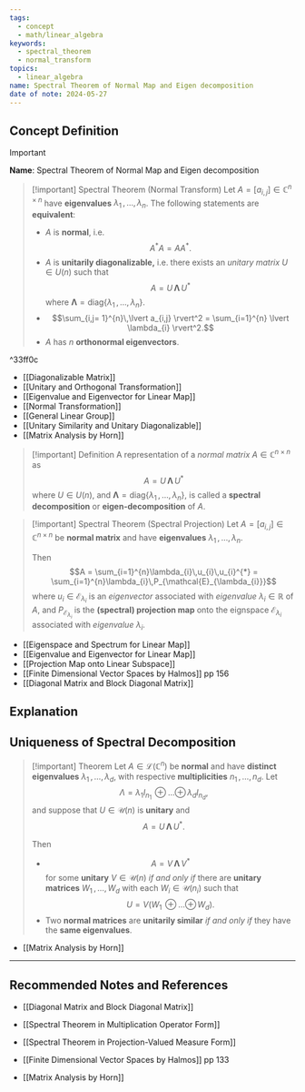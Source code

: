 ```yaml
---
tags:
  - concept
  - math/linear_algebra
keywords:
  - spectral_theorem
  - normal_transform
topics:
  - linear_algebra
name: Spectral Theorem of Normal Map and Eigen decomposition
date of note: 2024-05-27
---
```


## Concept Definition

>[!important]
>**Name**: Spectral Theorem of Normal Map and Eigen decomposition

>[!important] Spectral Theorem (Normal Transform)
>Let $A = [a_{i,j}] \in \mathbb{C}^{n \times n}$ have **eigenvalues** $\lambda_{1} \,{,}\ldots{,}\,\lambda_{n}$. The following statements are **equivalent**: 
>- $A$ is **normal**, i.e. $$A^{*}A = A A^{*}.$$ 
>- $A$ is **unitarily diagonalizable,** i.e. there exists an *unitary matrix* $U\in U(n)$ such that $$A = U\,\boldsymbol{\Lambda}\,U^{*}$$ where $\boldsymbol{\Lambda} =\text{diag}\left\{\lambda_{1} \,{,}\ldots{,}\,\lambda_{n}\right\}.$
>- $$\sum_{i,j= 1}^{n}\,\lvert a_{i,j} \rvert^2 = \sum_{i=1}^{n} \lvert \lambda_{i} \rvert^2.$$
>- $A$ has $n$ **orthonormal eigenvectors**.

^33ff0c

- [[Diagonalizable Matrix]]
- [[Unitary and Orthogonal Transformation]]
- [[Eigenvalue and Eigenvector for Linear Map]]
- [[Normal Transformation]]
- [[General Linear Group]]
- [[Unitary Similarity and Unitary Diagonalizable]]
- [[Matrix Analysis by Horn]]


>[!important] Definition
>A representation of a *normal matrix* $A \in \mathbb{C}^{n\times n}$  as $$A = U\,\boldsymbol{\Lambda}\,U^{*}$$ where $U\in U(n)$, and $\boldsymbol{\Lambda} =\text{diag}\left\{\lambda_{1} \,{,}\ldots{,}\,\lambda_{n}\right\},$ is called a **spectral decomposition** or **eigen-decomposition** of $A$.

>[!important] Spectral Theorem (Spectral Projection)
>Let $A = [a_{i,j}] \in \mathbb{C}^{n \times n}$ be **normal matrix** and have **eigenvalues** $\lambda_{1} \,{,}\ldots{,}\,\lambda_{n}$. 
>
>Then
>$$A = \sum_{i=1}^{n}\lambda_{i}\,u_{i}\,u_{i}^{*} = \sum_{i=1}^{n}\lambda_{i}\,P_{\mathcal{E}_{\lambda_{i}}}$$ where $u_{i} \in \mathcal{E}_{\lambda_{i}}$ is an *eigenvector* associated with *eigenvalue* $\lambda_{i} \in \mathbb{R}$ of $A$, and $P_{\mathcal{E}_{\lambda_{i}}}$ is the **(spectral) projection map** onto the eignspace $\mathcal{E}_{\lambda_{i}}$ associated with *eigenvalue* $\lambda_{i}$.

- [[Eigenspace and Spectrum for Linear Map]]
- [[Eigenvalue and Eigenvector for Linear Map]]
- [[Projection Map onto Linear Subspace]]
- [[Finite Dimensional Vector Spaces by Halmos]] pp 156
- [[Diagonal Matrix and Block Diagonal Matrix]]

## Explanation


## Uniqueness of Spectral Decomposition

>[!important] Theorem
>Let $A \in \mathcal{L}(\mathbb{C}^{n})$ be **normal** and have **distinct eigenvalues** $\lambda_{1} \,{,}\ldots{,}\,\lambda_{d}$, with respective **multiplicities** $n_{1} \,{,}\ldots{,}\,n_{d}$. Let $$\Lambda = \lambda_{1}I_{n_{1}} \,{\oplus}\ldots{\oplus}\, \lambda_{d}I_{n_{d}},$$ and suppose that $U \in \mathcal{U}(n)$ is **unitary** and $$A = U\,\boldsymbol{\Lambda}\,U^{*}.$$ 
>
>Then
>- $$A = V\,\boldsymbol{\Lambda}\,V^{*}$$  for some **unitary** $V \in \mathcal{U}(n)$ *if and only if* there are **unitary matrices** $W_{1} \,{,}\ldots{,}\,W_{d}$ with each $W_{i} \in \mathcal{U}(n_{i})$ such that $$U = V\left(W_{1} \,{\oplus}\ldots{\oplus}\,W_{d}\right).$$ 
>- Two **normal matrices** are **unitarily similar** *if and only if* they have the **same eigenvalues**.

- [[Matrix Analysis by Horn]]



-----------
##  Recommended Notes and References


- [[Diagonal Matrix and Block Diagonal Matrix]]
- [[Spectral Theorem in Multiplication Operator Form]]
- [[Spectral Theorem in Projection-Valued Measure Form]]


- [[Finite Dimensional Vector Spaces by Halmos]] pp 133
- [[Matrix Analysis by Horn]]